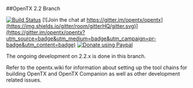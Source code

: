 ﻿##OpenTX 2.2 Branch

[![Build Status](https://travis-ci.org/opentx/opentx.svg?branch=next)](https://travis-ci.org/opentx/opentx)
[![Join the chat at https://gitter.im/opentx/opentx](https://img.shields.io/gitter/room/gitterHQ/gitter.svg)](https://gitter.im/opentx/opentx?utm_source=badge&utm_medium=badge&utm_campaign=pr-badge&utm_content=badge)
[![Donate using Paypal](https://img.shields.io/badge/paypal-donate-yellow.svg)](https://www.paypal.com/cgi-bin/webscr?cmd=_s-xclick&hosted_button_id=DJ9MASSKVW8WN)

The ongoing development on 2.2.x is done in this branch.

Refer to the opentx.wiki for information about setting up the tool chains for building OpenTX and OpenTX Companion as well as other development related issues.
